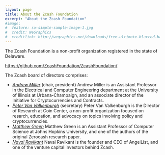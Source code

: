 ```yaml
---
layout: page
title: About the Zcash Foundation
excerpt: "About the Zcash Foundation"
#image:
#  feature: so-simple-sample-image-1.jpg
#  credit: WeGraphics
#  creditlink: http://wegraphics.net/downloads/free-ultimate-blurred-background-pack/
---
```


The Zcash Foundation is a non-profit organization registered in the state of Delaware.

https://github.com/ZcashFoundation/ZcashFoundation/

The Zcash board of directors comprises:

- [_Andrew Miller_](https://soc1024.com/) (chair, president)
  Andrew Miller is an Assistant Professor in the Electrical and Computer Engineering department at the University of Illinois at Urbana-Champaign, and an associate director of the Initiative for Cryptocurrencies and Contracts.
- [_Peter Van Valkenburgh_](http://www.petervv.com/) (secretary)
  Peter Van Valkenburgh is the Director of Research at Coin Center, a non-profit organization focused on resarch, education, and advocacy on topics involving policy and cryptocurrencies.
- [_Matthew Green_](https://isi.jhu.edu/~mgreen/)
  Matthew Green is an Assistant Professor of Computer Science at Johns Hopkins University, and one of the authors of the original Zerocash research paper. 
- [_Naval Ravikant_](https://angel.co/naval)
  Naval Ravikant is the founder and CEO of AngelList, and one of the venture capital investors behind Zcash.
  